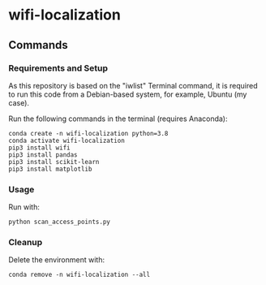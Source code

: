 # wifi-localization

## Commands

### Requirements and Setup

As this repository is based on the "iwlist" Terminal command, it is required to
run this code from a Debian-based system, for example, Ubuntu (my case).

Run the following commands in the terminal (requires Anaconda):

```
conda create -n wifi-localization python=3.8 
conda activate wifi-localization
pip3 install wifi
pip3 install pandas
pip3 install scikit-learn
pip3 install matplotlib
```

<!---
Note: This comment can be seen in the generated HTML.
"wifi" package is used for scanning the nearby access points, for example, to
get their RSSI value.
"pandas" package is used by the code in the fingerprinting_based directory, to
create dataframes.
"scikit-learn" package is used by the code in the fingerprinting_based
directory to use SVM.
"matplotlib" package is used in the visualize file.
-->

### Usage

Run with:
```
python scan_access_points.py
```

### Cleanup

Delete the environment with:
```
conda remove -n wifi-localization --all
```
